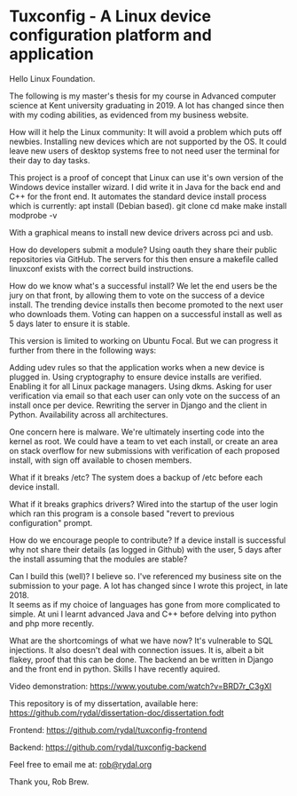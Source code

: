 <h1> Tuxconfig - A Linux device configuration platform and application </h1>

Hello Linux Foundation.

The following is my master's thesis for my course in Advanced computer science at Kent university graduating in 2019.  A lot has changed since then with my coding abilities, as evidenced from my business website.

How will it help the Linux community:
It will avoid a problem which puts off newbies.  Installing new devices which are not supported by the OS.  It could leave new users of desktop systems free to not need  user the terminal for their day to day tasks.

This project is a proof of concept that Linux can use it's own version of the Windows device installer wizard.  I did write it in Java for the back end and C++ for the front end.  It automates the standard device install process which is currently:
apt install <package dependencies> (Debian based).
git clone <repo>
cd <repo-dir>
make
make install
modprobe -v <module name>

With a graphical means to install new device drivers across pci and usb.

How do developers submit a module?
Using oauth they share their public repositories via GitHub. The servers for this then ensure a makefile called linuxconf exists with the correct build instructions.

How do we know what's a successful install? 
We let the end users be the jury on that front, by allowing them to vote on the success of a device install.  The trending device installs then become promoted to the next user who downloads them. Voting can happen on a successful install as well as 5 days later to ensure it is stable.

This version is limited to working on Ubuntu Focal.  But we can progress it further from there in the following ways:

Adding udev rules so that the application works when a new device is plugged in.
Using cryptography to ensure device installs are verified.
Enabling it for all Linux package managers.
Using dkms.
Asking for user verification via email so that each user can only vote on the success of an install once per device.
Rewriting the server in Django and the client in Python.
Availability across all architectures.

One concern here is malware.  We're ultimately inserting code into the kernel as root.
We could have a team to vet each install, or create an area on stack overflow for new submissions with verification of each proposed install, with sign off available to chosen members.

What if it breaks /etc?
The system does a backup of /etc before each device install.

What if it breaks graphics drivers?
Wired into the startup of the user login which ran this program is a console based "revert to previous configuration" prompt.

How do we encourage people to contribute?
If a device install is successful why not share their details (as logged  in Github) with the user, 5 days after the install assuming that the modules are stable?

Can I build this (well)?
I believe so.  I've referenced my business site on the submission to your page.  A lot has changed since I wrote this project, in late 2018.  
It seems as if my choice of languages has gone from more complicated to simple.  At uni I learnt advanced Java and C++ before delving into python and php more recently.

What are the shortcomings of what we have now?
It's vulnerable to SQL injections.  It also doesn't deal with connection issues. It is, albeit a bit flakey, proof that this can be done. The backend an be  written in Django and the front end in python. Skills I have recently aquired.

Video demonstration:
https://www.youtube.com/watch?v=BRD7r_C3gXI

This repository is of my dissertation, available here:
https://github.com/rydal/dissertation-doc/dissertation.fodt

Frontend:
https://github.com/rydal/tuxconfig-frontend

Backend:
https://github.com/rydal/tuxconfig-backend

Feel free to email me at:
rob@rydal.org

Thank you,
        Rob Brew.

